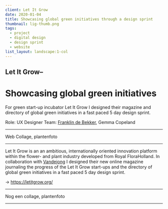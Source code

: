 ```yaml
---
client: Let It Grow
date: 2020-01-04
title: Showcasing global green initiatives through a design sprint
thumbnail: lig-thumb.png
tags:
  - project
  - digital design
  - design sprint
  - website
list_layout: landscape:1-col
---
```

## Let It Grow–

# Showcasing global green initiatives

For green start-up incubator Let It Grow I designed their magazine and directory of global green initiatives in a fast paced 5 day design sprint.

Role: UX Designer
Team: [Franklin de Bekker](https://www.teamfranklin.nl/), Gemma Copeland

---

Web Collage, plantenfoto

---

Let It Grow is an an ambitious, internationally oriented innovation platform within the flower- and plant industry developed from Royal FloraHolland. In collaboration with [Vandejong](https://vandejong.com/) I designed their new online magazine journaling the progress of the Let It Grow start-ups and the directory of global green initiatives in a fast paced 5 day design sprint.

&rarr; https://letitgrow.org/

---

Nog een collage, plantenfoto

---
